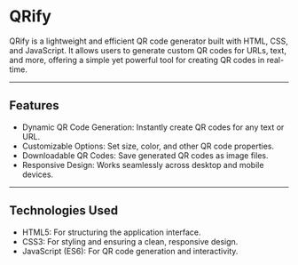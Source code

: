 # QRify

QRify is a lightweight and efficient QR code generator built with HTML, CSS, and JavaScript. It allows users to generate custom QR codes for URLs, text, and more, offering a simple yet powerful tool for creating QR codes in real-time.

---

## Features

- Dynamic QR Code Generation: Instantly create QR codes for any text or URL.
- Customizable Options: Set size, color, and other QR code properties.
- Downloadable QR Codes: Save generated QR codes as image files.
- Responsive Design: Works seamlessly across desktop and mobile devices.

---

## Technologies Used

- HTML5: For structuring the application interface.
- CSS3: For styling and ensuring a clean, responsive design.
- JavaScript (ES6): For QR code generation and interactivity.

